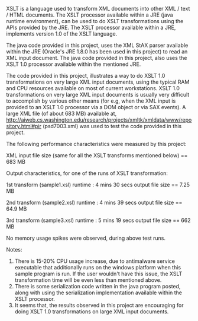 XSLT is a language used to transform XML documents into other XML / text / HTML documents. The XSLT processor available within a 
JRE (java runtime environment), can be used to do XSLT transformations using the APIs provided by the JRE. The XSLT processor available 
within a JRE, implements version 1.0 of the XSLT language.

The java code provided in this project, uses the XML StAX parser available within the JRE (Oracle's JRE 1.8.0 has been used in this 
project) to read an XML input document. The java code provided in this project, also uses the XSLT 1.0 processor available within the 
mentioned JRE.

The code provided in this project, illustrates a way to do XSLT 1.0 transformations on very large XML input documents, using the typical 
RAM and CPU resources available on most of current workstations. XSLT 1.0 transformations on very large XML input documents is usually very difficult to accomplish by various other means (for e.g, when the XML input is provided to an XSLT 1.0 processor via a DOM object or via SAX events). A large XML file (of about 683 MB) available at, http://aiweb.cs.washington.edu/research/projects/xmltk/xmldata/www/repository.html#pir (psd7003.xml) was used to test the code provided 
in this project.

The following performance characteristics were measured by this project:

XML input file size (same for all the XSLT transforms mentioned below) == 683 MB

Output characteristics, for one of the runs of XSLT transformation:

1st transform (sample1.xsl) runtime : 4 mins 30 secs
output file size == 7.25 MB

2nd transform (sample2.xsl) runtime : 4 mins 39 secs
output file size == 64.9 MB

3rd transform (sample3.xsl) runtime : 5 mins 19 secs
output file size == 662 MB

No memory usage spikes were observed, during above test runs.

Notes: 
1) There is 15-20% CPU usage increase, due to antimalware service executable that additionally runs on the windows platform when this sample program is run. If the user wouldn't have this issue, the XSLT transformation time will be even less than mentioned above.
2) There is some serialization code written in the java program posted, along with using the serialization implementation available within the XSLT processor.
3) It seems that, the results observed in this project are encouraging for doing XSLT 1.0 transformations on large XML input documents.
